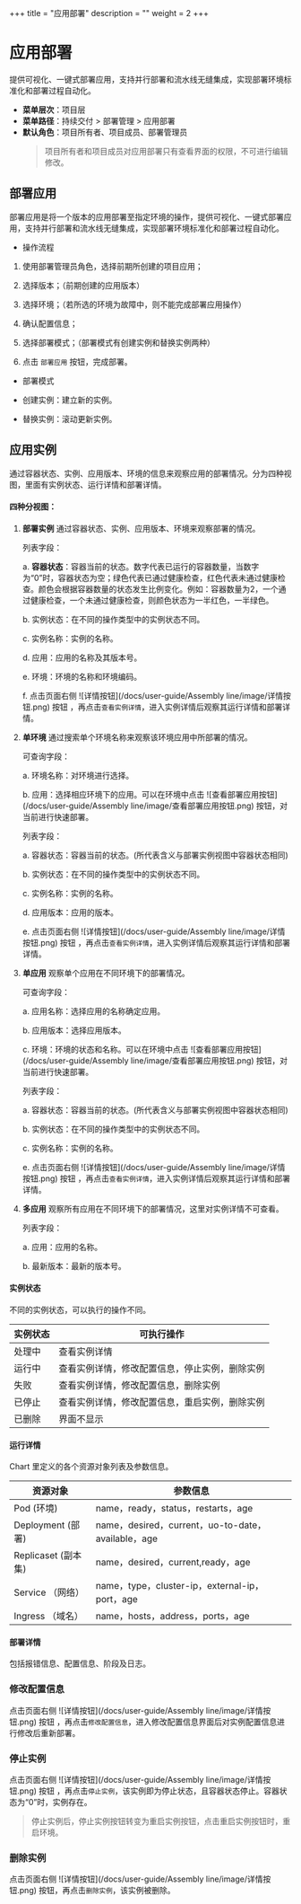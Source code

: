 ﻿+++
title = "应用部署"
description = ""
weight = 2
+++

# 应用部署

提供可视化、一键式部署应用，支持并行部署和流水线无缝集成，实现部署环境标准化和部署过程自动化。
  
  - **菜单层次**：项目层
  - **菜单路径**：持续交付 > 部署管理 > 应用部署
  - **默认角色**：项目所有者、项目成员、部署管理员
    <blockquote class="note">
         项目所有者和项目成员对应用部署只有查看界面的权限，不可进行编辑修改。
      </blockquote>

## 部署应用
部署应用是将一个版本的应用部署至指定环境的操作，提供可视化、一键式部署应用，支持并行部署和流水线无缝集成，实现部署环境标准化和部署过程自动化。

- 操作流程

 1. 使用部署管理员角色，选择前期所创建的项目应用；

 1. 选择版本；（前期创建的应用版本）

 1. 选择环境；（若所选的环境为故障中，则不能完成部署应用操作）

 1. 确认配置信息；

 1. 选择部署模式；（部署模式有创建实例和替换实例两种）

 1. 点击 `部署应用` 按钮，完成部署。

- 部署模式

 - 创建实例：建立新的实例。

 - 替换实例：滚动更新实例。

## 应用实例
通过容器状态、实例、应用版本、环境的信息来观察应用的部署情况。分为四种视图，里面有实例状态、运行详情和部署详情。

#### 四种分视图：
 1. **部署实例** 通过容器状态、实例、应用版本、环境来观察部署的情况。

    列表字段：

    a. **容器状态**：容器当前的状态。数字代表已运行的容器数量，当数字为“0”时，容器状态为空；绿色代表已通过健康检查，红色代表未通过健康检查。颜色会根据容器数量的状态发生比例变化。例如：容器数量为2，一个通过健康检查，一个未通过健康检查，则颜色状态为一半红色，一半绿色。

    b. 实例状态：在不同的操作类型中的实例状态不同。

    c. 实例名称：实例的名称。

    d. 应用：应用的名称及其版本号。

    e. 环境：环境的名称和环境编码。

    f. 点击页面右侧 ![详情按钮](/docs/user-guide/Assembly line/image/详情按钮.png) 按钮 ，再点击`查看实例详情`，进入实例详情后观察其运行详情和部署详情。

 2. **单环境** 通过搜索单个环境名称来观察该环境应用中所部署的情况。
    
      可查询字段：

    a. 环境名称：对环境进行选择。

    b. 应用：选择相应环境下的应用。可以在环境中点击 ![查看部署应用按钮](/docs/user-guide/Assembly line/image/查看部署应用按钮.png) 按钮，对当前进行快速部署。

      列表字段：

    a. 容器状态：容器当前的状态。(所代表含义与部署实例视图中容器状态相同)

    b. 实例状态：在不同的操作类型中的实例状态不同。

    c. 实例名称：实例的名称。

    d. 应用版本：应用的版本。

    e. 点击页面右侧 ![详情按钮](/docs/user-guide/Assembly line/image/详情按钮.png) 按钮 ，再点击`查看实例详情`，进入实例详情后观察其运行详情和部署详情。

 3. **单应用** 观察单个应用在不同环境下的部署情况。
    
     可查询字段：

    a. 应用名称：选择应用的名称确定应用。

    b. 应用版本：选择应用版本。

    c. 环境：环境的状态和名称。可以在环境中点击 ![查看部署应用按钮](/docs/user-guide/Assembly line/image/查看部署应用按钮.png) 按钮，对当前进行快速部署。

     列表字段：
   
    a. 容器状态：容器当前的状态。(所代表含义与部署实例视图中容器状态相同)

    b. 实例状态：在不同的操作类型中的实例状态不同。

    c. 实例名称：实例的名称。

    e. 点击页面右侧 ![详情按钮](/docs/user-guide/Assembly line/image/详情按钮.png) 按钮 ，再点击`查看实例详情`，进入实例详情后观察其运行详情和部署详情。

 4. **多应用** 观察所有应用在不同环境下的部署情况，这里对实例详情不可查看。
    
      列表字段：

    a. 应用：应用的名称。

    b. 最新版本：最新的版本号。

#### 实例状态

不同的实例状态，可以执行的操作不同。

实例状态|可执行操作
----|----
处理中|查看实例详情
运行中|查看实例详情，修改配置信息，停止实例，删除实例
失败|查看实例详情，修改配置信息，删除实例
已停止|查看实例详情，修改配置信息，重启实例，删除实例
已删除|界面不显示

#### 运行详情
Chart 里定义的各个资源对象列表及参数信息。

资源对象|参数信息
----|----
Pod (环境)|name，ready，status，restarts，age
Deployment (部署)|name，desired，current，uo-to-date，available，age
Replicaset (副本集)|name，desired，current,ready，age
Service （网络）|name，type，cluster-ip，external-ip，port，age
Ingress （域名）|name，hosts，address，ports，age

#### 部署详情
包括报错信息、配置信息、阶段及日志。

### 修改配置信息
点击页面右侧 ![详情按钮](/docs/user-guide/Assembly line/image/详情按钮.png) 按钮 ，再点击`修改配置信息`，进入修改配置信息界面后对实例配置信息进行修改后重新部署。

### 停止实例
点击页面右侧 ![详情按钮](/docs/user-guide/Assembly line/image/详情按钮.png) 按钮 ，再点击`停止实例`，该实例即为停止状态，且容器状态停止。容器状态为“0”时，实例存在。
<blockquote class="note">
         停止实例后，停止实例按钮转变为重启实例按钮，点击重启实例按钮时，重启环境。
      </blockquote>

### 删除实例
点击页面右侧 ![详情按钮](/docs/user-guide/Assembly line/image/详情按钮.png) 按钮，再点击`删除实例`，该实例被删除。


